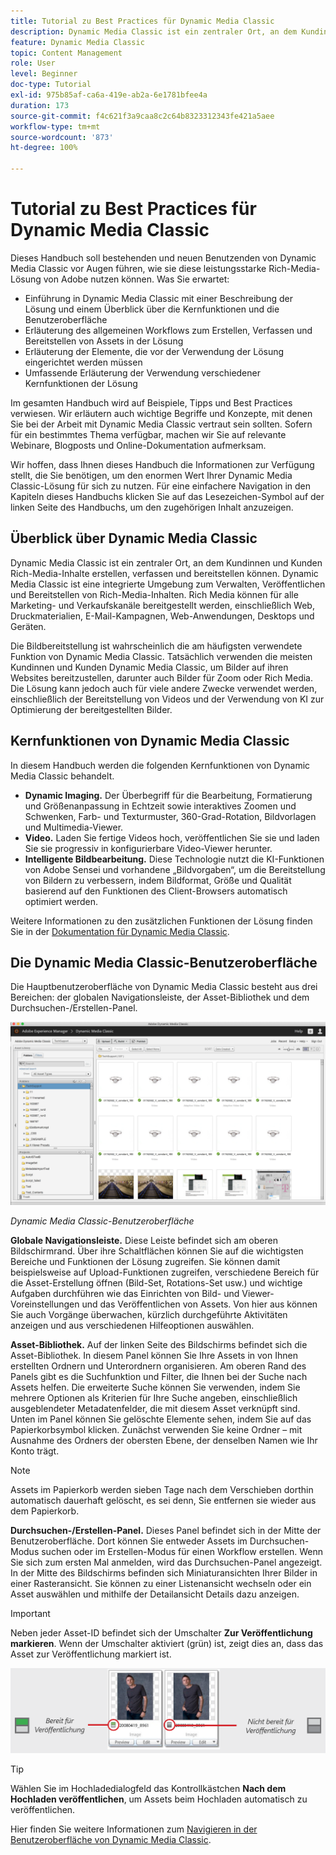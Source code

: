 ```yaml
---
title: Tutorial zu Best Practices für Dynamic Media Classic
description: Dynamic Media Classic ist ein zentraler Ort, an dem Kundinnen und Kunden Rich-Media-Inhalte erstellen, verfassen und bereitstellen können. Dieses Tutorial mit Best Practices soll bestehenden und neuen Benutzenden von Dynamic Media Classic vor Augen führen, wie sie diese leistungsstarke Rich-Media-Lösung von Adobe nutzen können. In diesem Teil des Tutorials erfahren Sie, was Dynamic Media Classic ist, und erhalten einen kurzen Überblick über Kernfunktionen und die Benutzeroberfläche.
feature: Dynamic Media Classic
topic: Content Management
role: User
level: Beginner
doc-type: Tutorial
exl-id: 975b85af-ca6a-419e-ab2a-6e1781bfee4a
duration: 173
source-git-commit: f4c621f3a9caa8c2c64b8323312343fe421a5aee
workflow-type: tm+mt
source-wordcount: '873'
ht-degree: 100%

---
```


# Tutorial zu Best Practices für Dynamic Media Classic

Dieses Handbuch soll bestehenden und neuen Benutzenden von Dynamic Media Classic vor Augen führen, wie sie diese leistungsstarke Rich-Media-Lösung von Adobe nutzen können. Was Sie erwartet:

- Einführung in Dynamic Media Classic mit einer Beschreibung der Lösung und einem Überblick über die Kernfunktionen und die Benutzeroberfläche
- Erläuterung des allgemeinen Workflows zum Erstellen, Verfassen und Bereitstellen von Assets in der Lösung
- Erläuterung der Elemente, die vor der Verwendung der Lösung eingerichtet werden müssen
- Umfassende Erläuterung der Verwendung verschiedener Kernfunktionen der Lösung

Im gesamten Handbuch wird auf Beispiele, Tipps und Best Practices verwiesen. Wir erläutern auch wichtige Begriffe und Konzepte, mit denen Sie bei der Arbeit mit Dynamic Media Classic vertraut sein sollten. Sofern für ein bestimmtes Thema verfügbar, machen wir Sie auf relevante Webinare, Blogposts und Online-Dokumentation aufmerksam.

Wir hoffen, dass Ihnen dieses Handbuch die Informationen zur Verfügung stellt, die Sie benötigen, um den enormen Wert Ihrer Dynamic Media Classic-Lösung für sich zu nutzen. Für eine einfachere Navigation in den Kapiteln dieses Handbuchs klicken Sie auf das Lesezeichen-Symbol auf der linken Seite des Handbuchs, um den zugehörigen Inhalt anzuzeigen.

## Überblick über Dynamic Media Classic

Dynamic Media Classic ist ein zentraler Ort, an dem Kundinnen und Kunden Rich-Media-Inhalte erstellen, verfassen und bereitstellen können. Dynamic Media Classic ist eine integrierte Umgebung zum Verwalten, Veröffentlichen und Bereitstellen von Rich-Media-Inhalten. Rich Media können für alle Marketing- und Verkaufskanäle bereitgestellt werden, einschließlich Web, Druckmaterialien, E-Mail-Kampagnen, Web-Anwendungen, Desktops und Geräten.

Die Bildbereitstellung ist wahrscheinlich die am häufigsten verwendete Funktion von Dynamic Media Classic. Tatsächlich verwenden die meisten Kundinnen und Kunden Dynamic Media Classic, um Bilder auf ihren Websites bereitzustellen, darunter auch Bilder für Zoom oder Rich Media. Die Lösung kann jedoch auch für viele andere Zwecke verwendet werden, einschließlich der Bereitstellung von Videos und der Verwendung von KI zur Optimierung der bereitgestellten Bilder.

## Kernfunktionen von Dynamic Media Classic

In diesem Handbuch werden die folgenden Kernfunktionen von Dynamic Media Classic behandelt.

- **Dynamic Imaging.** Der Überbegriff für die Bearbeitung, Formatierung und Größenanpassung in Echtzeit sowie interaktives Zoomen und Schwenken, Farb- und Texturmuster, 360-Grad-Rotation, Bildvorlagen und Multimedia-Viewer.
- **Video.** Laden Sie fertige Videos hoch, veröffentlichen Sie sie und laden Sie sie progressiv in konfigurierbare Video-Viewer herunter.
- **Intelligente Bildbearbeitung.** Diese Technologie nutzt die KI-Funktionen von Adobe Sensei und vorhandene „Bildvorgaben“, um die Bereitstellung von Bildern zu verbessern, indem Bildformat, Größe und Qualität basierend auf den Funktionen des Client-Browsers automatisch optimiert werden.

Weitere Informationen zu den zusätzlichen Funktionen der Lösung finden Sie in der [Dokumentation für Dynamic Media Classic](https://experienceleague.adobe.com/docs/dynamic-media-classic/using/intro/introduction.html?lang=de).

## Die Dynamic Media Classic-Benutzeroberfläche

Die Hauptbenutzeroberfläche von Dynamic Media Classic besteht aus drei Bereichen: der globalen Navigationsleiste, der Asset-Bibliothek und dem Durchsuchen-/Erstellen-Panel.

![Bild](assets/overview/overview-dmc-ui-ew.png)

_Dynamic Media Classic-Benutzeroberfläche_

**Globale Navigationsleiste.** Diese Leiste befindet sich am oberen Bildschirmrand. Über ihre Schaltflächen können Sie auf die wichtigsten Bereiche und Funktionen der Lösung zugreifen. Sie können damit beispielsweise auf Upload-Funktionen zugreifen, verschiedene Bereich für die Asset-Erstellung öffnen (Bild-Set, Rotations-Set usw.) und wichtige Aufgaben durchführen wie das Einrichten von Bild- und Viewer-Voreinstellungen und das Veröffentlichen von Assets. Von hier aus können Sie auch Vorgänge überwachen, kürzlich durchgeführte Aktivitäten anzeigen und aus verschiedenen Hilfeoptionen auswählen.

**Asset-Bibliothek.** Auf der linken Seite des Bildschirms befindet sich die Asset-Bibliothek. In diesem Panel können Sie Ihre Assets in von Ihnen erstellten Ordnern und Unterordnern organisieren. Am oberen Rand des Panels gibt es die Suchfunktion und Filter, die Ihnen bei der Suche nach Assets helfen. Die erweiterte Suche können Sie verwenden, indem Sie mehrere Optionen als Kriterien für Ihre Suche angeben, einschließlich ausgeblendeter Metadatenfelder, die mit diesem Asset verknüpft sind. Unten im Panel können Sie gelöschte Elemente sehen, indem Sie auf das Papierkorbsymbol klicken. Zunächst verwenden Sie keine Ordner – mit Ausnahme des Ordners der obersten Ebene, der denselben Namen wie Ihr Konto trägt.

>[!NOTE]
>
>Assets im Papierkorb werden sieben Tage nach dem Verschieben dorthin automatisch dauerhaft gelöscht, es sei denn, Sie entfernen sie wieder aus dem Papierkorb.

**Durchsuchen-/Erstellen-Panel.** Dieses Panel befindet sich in der Mitte der Benutzeroberfläche. Dort können Sie entweder Assets im Durchsuchen-Modus suchen oder im Erstellen-Modus für einen Workflow erstellen. Wenn Sie sich zum ersten Mal anmelden, wird das Durchsuchen-Panel angezeigt. In der Mitte des Bildschirms befinden sich Miniaturansichten Ihrer Bilder in einer Rasteransicht. Sie können zu einer Listenansicht wechseln oder ein Asset auswählen und mithilfe der Detailansicht Details dazu anzeigen.

>[!IMPORTANT]
>
>Neben jeder Asset-ID befindet sich der Umschalter **Zur Veröffentlichung markieren**. Wenn der Umschalter aktiviert (grün) ist, zeigt dies an, dass das Asset zur Veröffentlichung markiert ist.

![Bild](assets/overview/overview-mark-for-publish.png)

>[!TIP]
>
>Wählen Sie im Hochladedialogfeld das Kontrollkästchen **Nach dem Hochladen veröffentlichen**, um Assets beim Hochladen automatisch zu veröffentlichen.

Hier finden Sie weitere Informationen zum [Navigieren in der Benutzeroberfläche von Dynamic Media Classic](https://experienceleague.adobe.com/docs/dynamic-media-classic/using/getting-started/navigation-basics.html?lang=de).
